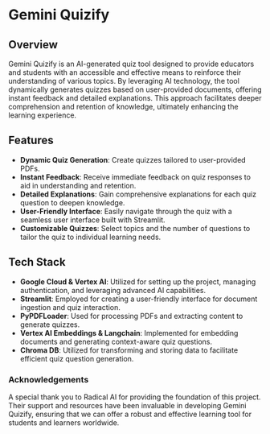 # Gemini Quizify

## Overview
Gemini Quizify is an AI-generated quiz tool designed to provide educators and students with an accessible and effective means to reinforce their understanding of various topics. By leveraging AI technology, the tool dynamically generates quizzes based on user-provided documents, offering instant feedback and detailed explanations. This approach facilitates deeper comprehension and retention of knowledge, ultimately enhancing the learning experience.

## Features
- **Dynamic Quiz Generation**: Create quizzes tailored to user-provided PDFs.
- **Instant Feedback**: Receive immediate feedback on quiz responses to aid in understanding and retention.
- **Detailed Explanations**: Gain comprehensive explanations for each quiz question to deepen knowledge.
- **User-Friendly Interface**: Easily navigate through the quiz with a seamless user interface built with Streamlit.
- **Customizable Quizzes**: Select topics and the number of questions to tailor the quiz to individual learning needs.

## Tech Stack
- **Google Cloud & Vertex AI**: Utilized for setting up the project, managing authentication, and leveraging advanced AI capabilities.
- **Streamlit**: Employed for creating a user-friendly interface for document ingestion and quiz interaction.
- **PyPDFLoader**: Used for processing PDFs and extracting content to generate quizzes.
- **Vertex AI Embeddings & Langchain**: Implemented for embedding documents and generating context-aware quiz questions.
- **Chroma DB**: Utilized for transforming and storing data to facilitate efficient quiz question generation.

### Acknowledgements
A special thank you to Radical AI for providing the foundation of this project. Their support and resources have been invaluable in developing Gemini Quizify, ensuring that we can offer a robust and effective learning tool for students and learners worldwide.
